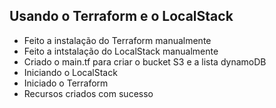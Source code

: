 ## Usando o Terraform e o LocalStack
- Feito a instalação do Terraform manualmente
- Feito a intstalação do LocalStack manualmente
- Criado o main.tf para criar o bucket S3 e a lista dynamoDB
- Iniciando o LocalStack
- Iniciado o Terraform
- Recursos criados com sucesso
